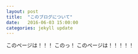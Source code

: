 ```yaml
---
layout: post
title:  "このブログについて"
date:   2016-06-03 15:00:00
categories: jekyll update
---
```

このページは！！！
このっ！
このページは！！！！！
